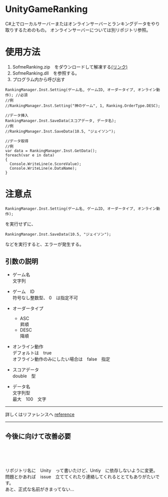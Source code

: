 # UnityGameRanking

C#上でローカルサーバーまたはオンラインサーバーとランキングデータをやり取りするためのもの。
オンラインサーバーについては別リポジトリ参照。

# 使用方法

1. SofmeRanking.zip　をダウンロードして解凍する[(リンク)](https://github.com/sofmelauncher/UnityGameRanking/releases)
1. SofmeRanking.dll　を参照する。
1. プログラム内から呼び出す

```
RankingManager.Inst.Setting(ゲーム名, ゲームID, オーダータイプ, オンライン動作); //必須
//例
//RankingManager.Inst.Setting("神のゲーム", 1, Ranking.OrderType.DESC);

//データ挿入
RankingManager.Inst.SaveData(スコアデータ, データ名);
//例
//RankingManager.Inst.SaveData(10.5, "ジェイソン");

//データ取得
//例
var data = RankingManager.Inst.GetData();
foreach(var e in data)
{
  Console.WriteLine(e.ScoreValue);
  Console.WriteLine(e.DataName);
}
```

# 注意点
```
RankingManager.Inst.Setting(ゲーム名, ゲームID, オーダータイプ, オンライン動作);
```
を実行せずに、
```
RankingManager.Inst.SaveData(10.5, "ジェイソン");
```
などを実行すると、エラーが発生する。

## 引数の説明

-   ゲーム名  
    文字列
-   ゲーム　ID  
    符号なし整数型、 0　は指定不可
-   オーダータイプ
    -   ASC  
        昇順
    -   DESC  
        降順
-   オンライン動作  
    デフォルトは　true  
    オフライン動作のみにしたい場合は　false　指定

-   スコアデータ  
    double　型
-   データ名  
    文字列型  
    最大　100　文字

---

詳しくはリファレンスへ
[reference](https://github.com/sofmelauncher/UnityGameRanking/tree/develop/reference)

---

## 今後に向けて改善必要


<br><br><br><br>
リポジトリ名に　Unity　って書いたけど、Untiy　に依存しないように変更。  
問題とかあれば　issue　立ててくれたり連絡してくれるととてもありがたいです。  
あと、正式な名前がきまってない…
